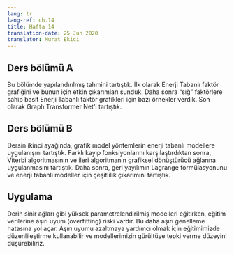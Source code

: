 ```yaml
---
lang: tr
lang-ref: ch.14
title: Hafta 14
translation-date: 25 Jun 2020
translator: Murat Ekici
---
```



## Ders bölümü A

Bu bölümde yapılandırılmış tahmini tartıştık. İlk olarak Enerji Tabanlı faktör grafiğini ve bunun için etkin çıkarımları sunduk. Daha sonra “sığ” faktörlere sahip basit Enerji Tabanlı faktör grafikleri için bazı örnekler verdik. Son olarak Graph Transformer Net'i tartıştık.
<!--

## Lecture part A

In this section, we discussed the structured prediction. We first introduced the Energy-Based factor graph and efficient inference for it. Then we gave some examples for simple Energy-Based factor graphs with “shallow” factors. Finally, we discussed the Graph Transformer Net.

-->

## Ders bölümü B

Dersin ikinci ayağında, grafik model yöntemlerin enerji tabanlı modellere uygulanışını tartıştık. Farklı kayıp fonksiyonlarını karşılaştırdıktan sonra, Viterbi algoritmasının ve ileri algoritmanın grafiksel dönüştürücü ağlarına uygulanmasını tartıştık. Daha sonra, geri yayılımın Lagrange formülasyonunu ve enerji tabanlı modeller için çeşitlilik çıkarımını tartıştık.

<!--
## Lecture part B

The second leg of the lecture further discusses the application of graphical model methods to energy-based models. After spending some time comparing different loss functions, we discuss the application of the Viterbi algorithm and forward algorithm to graphical transformer networks. We then transition to discussing the Lagrangian formulation of backpropagation and then variational inference for energy-based models.

-->

## Uygulama

Derin sinir ağları gibi yüksek parametrelendirilmiş modelleri eğitirken, eğitim verilerine aşırı uyum (overfitting) riski vardır. Bu daha aşırı genelleme hatasına yol açar. Aşırı uyumu azaltmaya yardımcı olmak için eğitimimizde düzenlileştirme kullanabilir ve modellerimizin gürültüye tepki verme düzeyini düşürebiliriz.

<!--
## Practicum

When training highly parametrised models such as deep neural networks there is a risk of overfitting to the training data. This leads to greater generalization error. To help reduce overfitting we can introduce regularization into our training, discouraging certain solutions to decrease the extent to which our models will fit to noise.

-->

